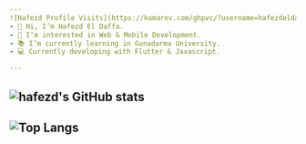 ```yaml
---
![Hafezd Profile Visits](https://komarev.com/ghpvc/?username=hafezdeldaffa&color=000000&label=Profile+Visit's) &nbsp;&nbsp; [<img alt="Gmail" src="https://img.shields.io/badge/Gmail-D14836?style=for-the-badge&logo=gmail&logoColor=white" />](https://mail.google.com/mail/?view=cm&fs=1&to=hafezdeldaffa9@gmail.com) &nbsp;&nbsp; [<img alt="LinkedIn" src="https://img.shields.io/badge/linkedin-%230077B5.svg?style=for-the-badge&logo=linkedin&logoColor=white"/>](https://linkedin.com/in/hafezdeldaffa)
- 👋 Hi, I’m Hafezd El Daffa.
- 👀 I’m interested in Web & Mobile Development.
- 📚 I’m currently learning in Gunadarma University.
- 💻 Currently developing with Flutter & Javascript.

---
```

![hafezd's GitHub stats](https://github-readme-stats.vercel.app/api?username=hafezdeldaffa&show_icons=true&theme=radical)
---
![Top Langs](https://github-readme-stats.vercel.app/api/top-langs/?username=hafezdeldaffa&layout=compact&theme=radical)
---


<!---
hafezdeldaffa/hafezdeldaffa is a ✨ special ✨ repository because its `README.md` (this file) appears on your GitHub profile.
You can click the Preview link to take a look at your changes.
--->
